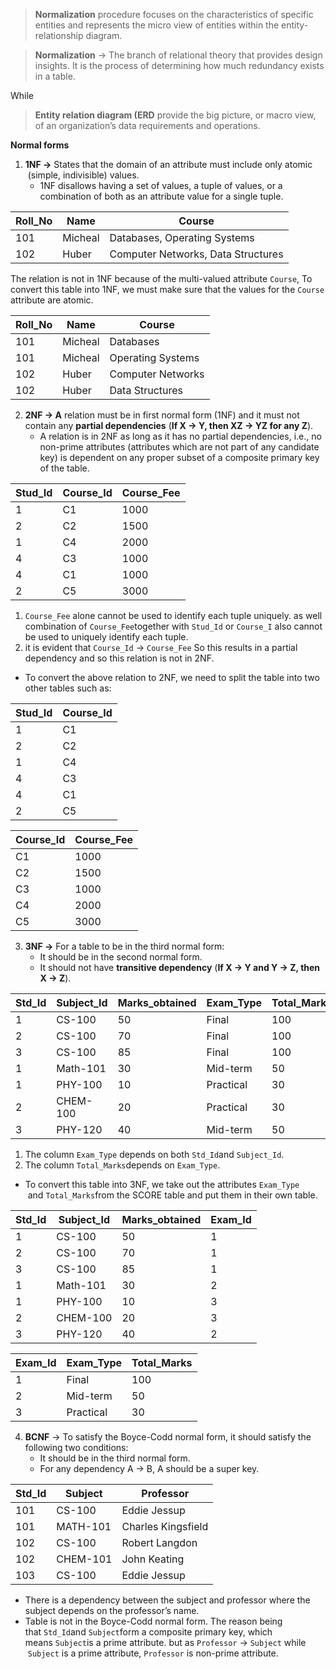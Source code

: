 >**Normalization** procedure focuses on the characteristics of specific entities and represents the micro view of entities within the entity-relationship diagram.

> **Normalization** → The branch of relational theory that provides design insights. It is the process of determining how much redundancy exists in a table.

While
 
>**Entity relation diagram (ERD** provide the big picture, or macro view, of an organization’s data requirements and operations. 

****Normal forms****

1. **1NF →** States that the domain of an attribute must include only atomic
 (simple, indivisible) values.
    - 1NF disallows having a set of values, a tuple of values, or a combination of both as an attribute value for a single tuple.
        
        
| Roll_No | Name | Course |
| --- | --- | --- |
| 101 | Micheal | Databases, Operating Systems |
| 102 | Huber | Computer Networks, Data Structures |
        
The relation is not in 1NF because of the multi-valued attribute `Course`, To convert this table into 1NF, we must make sure that the values for the `Course` attribute are atomic.
        
| Roll_No | Name | Course |
| --- | --- | --- |
| 101 | Micheal | Databases |
| 101 | Micheal | Operating Systems |
| 102 | Huber | Computer Networks |
| 102 | Huber | Data Structures |
2. ****2NF → A**** relation must be in first normal form (1NF) and it must not contain any **partial dependencies** (**If X → Y, then XZ → YZ for any Z**).
    - A relation is in 2NF as long as it has no partial dependencies, i.e., no non-prime attributes (attributes which are not part of any candidate key) is dependent on any proper subset of a composite primary key of the table.
        
        
| Stud_Id | Course_Id | Course_Fee |
| --- | --- | --- |
| 1 | C1 | 1000 |
| 2 | C2 | 1500 |
| 1 | C4 | 2000 |
| 4 | C3 | 1000 |
| 4 | C1 | 1000 |
| 2 | C5 | 3000 |
1. `Course_Fee` alone cannot be used to identify each tuple uniquely. as well combination of `Course_Fee`together with `Stud_Id` or `Course_I` also cannot be used to uniquely identify each tuple.
2. it is evident that `Course_Id` → `Course_Fee` So this results in a partial dependency and so this relation is not in 2NF.
- To convert the above relation to 2NF, we need to split the table into two other tables such as:

| Stud_Id | Course_Id |
| --- | --- |
| 1 | C1 |
| 2 | C2 |
| 1 | C4 |
| 4 | C3 |
| 4 | C1 |
| 2 | C5 |
        
| Course_Id | Course_Fee |
| --- | --- |
| C1 | 1000 |
| C2 | 1500 |
| C3 | 1000 |
| C4 | 2000 |
| C5 | 3000 |
3. **3NF →** For a table to be in the third normal form:
    - It should be in the second normal form.
    - It should not have **transitive dependency** (**If X → Y and Y → Z, then X → Z**).
        
| Std_Id | Subject_Id | Marks_obtained | Exam_Type | Total_Marks |
| --- | --- | --- | --- | --- |
| 1 | CS-100 | 50 | Final | 100 |
| 2 | CS-100 | 70 | Final | 100 |
| 3 | CS-100 | 85 | Final | 100 |
| 1 | Math-101 | 30 | Mid-term | 50 |
| 1 | PHY-100 | 10 | Practical | 30 |
| 2 | CHEM-100 | 20 | Practical | 30 |
| 3 | PHY-120 | 40 | Mid-term | 50 |
1. The column `Exam_Type` depends on both `Std_Id`and `Subject_Id`.
2. The column `Total_Marks`depends on `Exam_Type`.
- To convert this table into 3NF, we take out the attributes `Exam_Type`
 and `Total_Marks`from the SCORE table and put them in their own table.
        
| Std_Id | Subject_Id | Marks_obtained | Exam_Id |
| --- | --- | --- | --- |
| 1 | CS-100 | 50 | 1 |
| 2 | CS-100 | 70 | 1 |
| 3 | CS-100 | 85 | 1 |
| 1 | Math-101 | 30 | 2 |
| 1 | PHY-100 | 10 | 3 |
| 2 | CHEM-100 | 20 | 3 |
| 3 | PHY-120 | 40 | 2 |
        
| Exam_Id | Exam_Type | Total_Marks |
| --- | --- | --- |
| 1 | Final | 100 |
| 2 | Mid-term | 50 |
| 3 | Practical | 30 |
        
4. ****BCNF**** → To satisfy the Boyce-Codd normal form, it should satisfy the following two conditions:
    - It should be in the third normal form.
    - For any dependency A → B, A should be a super key.
    
| Std_Id | Subject | Professor |
| --- | --- | --- |
 | 101 | CS-100 | Eddie Jessup |
 | 101 | MATH-101 | Charles Kingsfield |
 | 102 | CS-100 | Robert Langdon |
 | 102 | CHEM-101 | John Keating |
 | 103 | CS-100 | Eddie Jessup |
- There is a dependency between the subject and professor where the subject depends on the professor’s name.
- Table is not in the Boyce-Codd normal form. The reason being that `Std_Id`and `Subject`form a composite primary key, which means `Subject`is a prime attribute. but as `Professor` → `Subject` while  `Subject` is a prime attribute, `Professor` is non-prime attribute.
